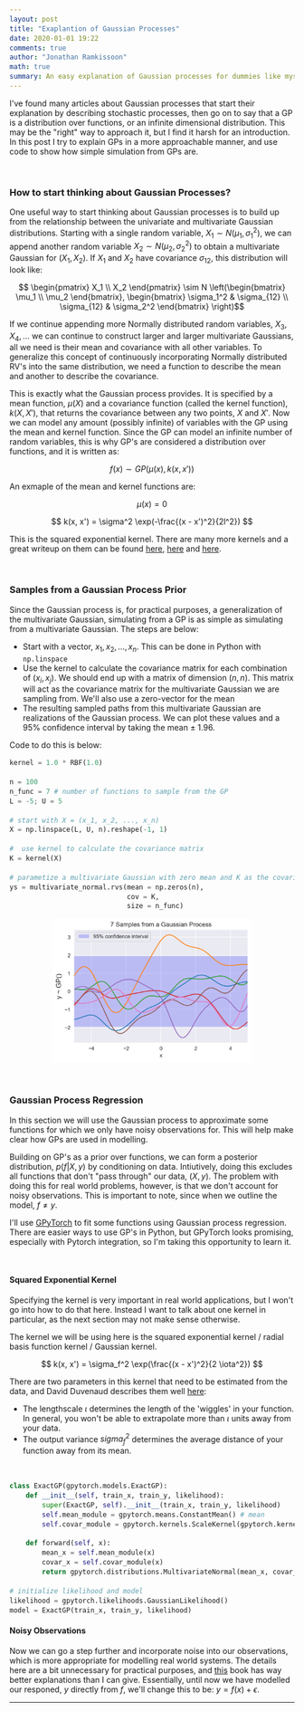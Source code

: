 ```yaml
---
layout: post
title: "Exaplantion of Gaussian Processes"
date: 2020-01-01 19:22
comments: true
author: "Jonathan Ramkissoon"
math: true
summary: An easy explanation of Gaussian processes for dummies like myself. Starting with how to think about a Gaussian process, then moving on to simulating from GP priors and ends with an example of Gaussian process regression with GPyTorch
---
```



<!-- ### Why is this a cool model?

Imagine learning about neural networks for the first time, and thinking _"wow, is there anything this thing can't do??"_. And the heartbreak later on, when you realize a [neural network trained to classify cats and dogs](https://jramkiss.github.io/2020/07/29/overconfident-nn/) predicts you're a dog with 98% confidence. Clearly they aren't _that_ good, since they don't even know what they don't know. This is why I find Gaussian Processes so cool, they are the gold standard for "knowing when you don't know".

&nbsp; -->

I've found many articles about Gaussian processes that start their explanation by describing stochastic processes, then go on to say that a GP is a distribution over functions, or an infinite dimensional distribution. This may be the "right" way to approach it, but I find it harsh for an introduction. In this post I try to explain GPs in a more approachable manner, and use code to show how simple simulation from GPs are.

&nbsp;

### How to start thinking about Gaussian Processes?

One useful way to start thinking about Gaussian processes is to build up from the relationship between the univariate and multivariate Gaussian distributions. Starting with a single random variable, $X_1 \sim N(\mu_1, \sigma_1^2)$, we can append another random variable $X_2 \sim N(\mu_2, \sigma_2^2)$ to obtain a multivariate Gaussian for $(X_1, X_2)$. If $X_1$ and $X_2$ have covariance $\sigma_{12}$, this distribution will look like: 

$$ \begin{pmatrix} X_1 \\ X_2 \end{pmatrix} \sim N \left(\begin{bmatrix} \mu_1 \\ \mu_2 \end{bmatrix}, \begin{bmatrix} \sigma_1^2 & \sigma_{12} \\ \sigma_{12} & \sigma_2^2 \end{bmatrix} \right)$$

If we continue appending more Normally distributed random variables, $X_3, X_4, ...$ we can continue to construct larger and larger multivariate Gaussians, all we need is their mean and covariance with all other variables. To generalize this concept of continuously incorporating Normally distributed RV's into the same distribution, we need a function to describe the mean and another to describe the covariance.

This is exactly what the Gaussian process provides. It is specified by a mean function, $\mu(X)$ and a covariance function (called the kernel function), $k(X, X')$, that returns the covariance between any two points, $X$ and $X'$. Now we can model any amount (possibly infinite) of variables with the GP using the mean and kernel function. Since the GP can model an infinite number of random variables, this is why GP's are considered a distribution over functions, and it is written as: 

$$ f(x) \sim GP(\mu(x), k(x, x'))$$ 

An exmaple of the mean and kernel functions are: 

$$ \mu(x) = 0  $$

$$ k(x, x') = \sigma^2 \exp(-\frac{(x - x')^2}{2l^2}) $$

This is the squared exponential kernel. There are many more kernels and a great writeup on them can be found [here](https://www.cs.toronto.edu/~duvenaud/cookbook/), [here](http://mlg.eng.cam.ac.uk/tutorials/06/es.pdf) and [here](https://statisticaloddsandends.wordpress.com/2019/06/28/common-covariance-classes-for-gaussian-processes/).


&nbsp;

### Samples from a Gaussian Process Prior

Since the Gaussian process is, for practical purposes, a generalization of the multivariate Gaussian, simulating from a GP is as simple as simulating from a multivariate Gaussian. The steps are below:

- Start with a vector, $x_1, x_2, ..., x_n$. This can be done in Python with `np.linspace`
- Use the kernel to calculate the covariance matrix for each combination of $(x_i, x_j)$. We should end up with a matrix of dimension $(n, n)$. This matrix will act as the covariance matrix for the multivariate Gaussian we are sampling from. We'll also use a zero-vector for the mean
- The resulting sampled paths from this multivariate Gaussian are realizations of the Gaussian process. We can plot these values and a 95% confidence interval by taking the mean $\pm$ 1.96. 

Code to do this is below: 

```python
kernel = 1.0 * RBF(1.0)

n = 100 
n_func = 7 # number of functions to sample from the GP 
L = -5; U = 5

# start with X = (x_1, x_2, ..., x_n)
X = np.linspace(L, U, n).reshape(-1, 1)

#  use kernel to calculate the covariance matrix
K = kernel(X)

# parametize a multivariate Gaussian with zero mean and K as the covariance matrix
ys = multivariate_normal.rvs(mean = np.zeros(n), 
                             cov = K, 
                             size = n_func)
```

<p align="center">
  <img src="/assets/gp_prior_samples.png" width="70%" height="70%">
</p>

&nbsp;

### Gaussian Process Regression

In this section we will use the Gaussian process to approximate some functions for which we only have noisy observations for. This will help make clear how GPs are used in modelling.

Building on GP's as a prior over functions, we can form a posterior distribution, $p(f | X, y)$ by conditioning on data. Intiutively, doing this excludes all functions that don't "pass through" our data, $(X, y)$. The problem with doing this for real world problems, however, is that we don't account for noisy observations. This is important to note, since when we outline the model, $f \ne y$. 

I'll use [GPyTorch](https://gpytorch.ai/) to fit some functions using Gaussian process regression. There are easier ways to use GP's in Python, but GPyTorch looks promising, especially with Pytorch integration, so I'm taking this opportunity to learn it. 

&nbsp;

#### Squared Exponential Kernel

Specifying the kernel is very important in real world applications, but I won't go into how to do that here. Instead I want to talk about one kernel in particular, as the next section may not make sense otherwise. 

The kernel we will be using here is the squared exponential kernel / radial basis function kernel / Gaussian kernel. 

$$ k(x, x') = \sigma_f^2 \exp(\frac{(x - x')^2}{2 \iota^2}) $$

There are two parameters in this kernel that need to be estimated from the data, and David Duvenaud describes them well [here](https://www.cs.toronto.edu/~duvenaud/cookbook/): 

- The lengthscale $\iota$ determines the length of the 'wiggles' in your function. In general, you won't be able to extrapolate more than $\iota$ units away from your data.
- The output variance $sigma_f^2$ determines the average distance of your function away from its mean.

&nbsp;

```python
class ExactGP(gpytorch.models.ExactGP):
    def __init__(self, train_x, train_y, likelihood):
        super(ExactGP, self).__init__(train_x, train_y, likelihood)
        self.mean_module = gpytorch.means.ConstantMean() # mean
        self.covar_module = gpytorch.kernels.ScaleKernel(gpytorch.kernels.RBFKernel()) # kernel

    def forward(self, x):
        mean_x = self.mean_module(x) 
        covar_x = self.covar_module(x) 
        return gpytorch.distributions.MultivariateNormal(mean_x, covar_x)

# initialize likelihood and model
likelihood = gpytorch.likelihoods.GaussianLikelihood()
model = ExactGP(train_x, train_y, likelihood)
```

#### Noisy Observations

Now we can go a step further and incorporate noise into our observations, which is more appropriate for modelling real world systems. The details here are a bit unnecessary for practical purposes, and [this](http://gaussianprocess.org/gpml/chapters/RW.pdf) book has way better explanations than I can give. Essentially, until now we have modelled our responed, $y$ directly from $f$, we'll change this to be: $y = f(x) + \epsilon$.


--- 

<!-- ### Questions

- How are the weights, $w$ integrated out when doing inference on a GP?
- Can I use GPyTorch for a text classification model with TF-IDF features?
- What does it mean to "fit a Gaussian process"? What is actually going on in the background? I don't understand how we can simulate draws from the prior.
- Imagine points on a line. If we divide the line into 5 equal points and each point is Normally distributed, this is what a multivariate gaussian would look like, however if we wanted every single one of the points on the line to be normally distributed, this is what a guassian process would look like.
- Can I make an active learner using a GP and the embeddings from a NN to learn  -->


<!-- ## A Note on Regression

Let's start by explaining different types of linear regression. In simple linear regression, we first make a linearity assumption about the data (we assume the target variable is a linear combination of the features), then we estimate model parameters based on the data. In Bayesian linear regression, we make the same linearity assumption, however we take it a step further and make an incorporate beliefs about the parameters into the model (priors), then learn the parameters from the data.
Gaussian Process Regression takes a different approach. We don't drop the linearity assumption, and the priors on the parameters. Instead we put a prior on **_all possible models_**. As we observe data, the posterior.

**What is Gaussian Process Regression?** - In Gaussian Process regression, a GP is used as a prior on $f$. This means that the posterior distribution over functions is also a GP. The posterior has to be updated every time we observe new data, because the specification of the posterior depends on observed data. Intuitively, the reason we update the GP is to eleminate all functions that do not pass through the observed data points.

### Notes

- The GP is a prior over functions. It is a prior because we specify that we want smooth functions, and we want our points to be related in a certain way, which we do with the kernel. -->